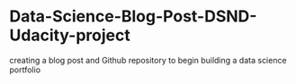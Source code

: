 # Data-Science-Blog-Post-DSND-Udacity-project
 creating a blog post and Github repository to begin building a data science portfolio 
